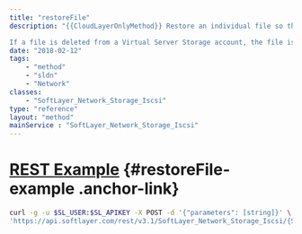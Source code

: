 ```yaml
---
title: "restoreFile"
description: "{{CloudLayerOnlyMethod}} Restore an individual file so that it may be used as it was before it was deleted. 

If a file is deleted from a Virtual Server Storage account, the file is placed into the account's recycle bin and not permanently deleted. Therefore, restoreFile can be used to place the file back into your Virtual Server account's root directory. "
date: "2018-02-12"
tags:
    - "method"
    - "sldn"
    - "Network"
classes:
    - "SoftLayer_Network_Storage_Iscsi"
type: "reference"
layout: "method"
mainService : "SoftLayer_Network_Storage_Iscsi"
---
```


# [REST Example](#restoreFile-example) <a href="/article/rest/"><i class="fas fa-question"></i></a> {#restoreFile-example .anchor-link} 
```bash
curl -g -u $SL_USER:$SL_APIKEY -X POST -d '{"parameters": [string]}' \
'https://api.softlayer.com/rest/v3.1/SoftLayer_Network_Storage_Iscsi/{SoftLayer_Network_Storage_IscsiID}/restoreFile'
```
